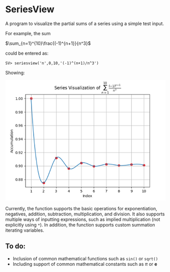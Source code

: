 # SeriesView
 
A program to visualize the partial sums of a series using a simple test input.

For example, the sum 

$\sum_{n=1}^{10}\frac{(-1)^{n+1}}{n^3}$

could be entered as:

    SV> seriesview('n',0,10,'(-1)^(n+1)/n^3')

Showing:

![screenshot1](/docs/Figure_1.png?raw=true)

Currently, the function supports the basic operations for exponentiation, negatives, addition, subtraction, multiplication, and division. It also supports multiple ways of inputting expressions, such as implied multiplication (not explicitly using `*`). In addition, the function supports custom summation iterating variables.

## To do:

* Inclusion of common mathematical functions such as `sin()` or `sqrt()`
* Including support of common mathematical constants such as $\pi$ or **e**